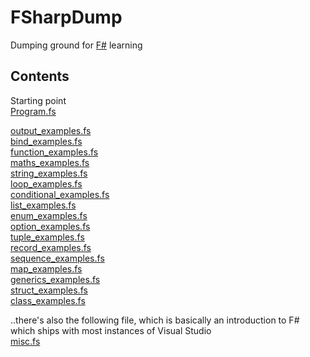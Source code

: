 # FSharpDump
Dumping ground for [F#](https://fsharp.org/) learning

## Contents

Starting point  
[Program.fs](https://github.com/James-P-D/FSharpDump/blob/master/src/ConsoleApp/ConsoleApp/Program.fs)  

[output_examples.fs](https://github.com/James-P-D/FSharpDump/blob/master/src/ConsoleApp/ConsoleApp/output_examples.fs)  
[bind_examples.fs](https://github.com/James-P-D/FSharpDump/blob/master/src/ConsoleApp/ConsoleApp/bind_examples.fs)  
[function_examples.fs](https://github.com/James-P-D/FSharpDump/blob/master/src/ConsoleApp/ConsoleApp/function_examples.fs)  
[maths_examples.fs](https://github.com/James-P-D/FSharpDump/blob/master/src/ConsoleApp/ConsoleApp/maths_examples.fs)  
[string_examples.fs](https://github.com/James-P-D/FSharpDump/blob/master/src/ConsoleApp/ConsoleApp/string_examples.fs)  
[loop_examples.fs](https://github.com/James-P-D/FSharpDump/blob/master/src/ConsoleApp/ConsoleApp/loop_examples.fs)  
[conditional_examples.fs](https://github.com/James-P-D/FSharpDump/blob/master/src/ConsoleApp/ConsoleApp/conditional_examples.fs)  
[list_examples.fs](https://github.com/James-P-D/FSharpDump/blob/master/src/ConsoleApp/ConsoleApp/list_examples.fs)  
[enum_examples.fs](https://github.com/James-P-D/FSharpDump/blob/master/src/ConsoleApp/ConsoleApp/enum_examples.fs)  
[option_examples.fs](https://github.com/James-P-D/FSharpDump/blob/master/src/ConsoleApp/ConsoleApp/option_examples.fs)  
[tuple_examples.fs](https://github.com/James-P-D/FSharpDump/blob/master/src/ConsoleApp/ConsoleApp/tuple_examples.fs)  
[record_examples.fs](https://github.com/James-P-D/FSharpDump/blob/master/src/ConsoleApp/ConsoleApp/record_examples.fs)  
[sequence_examples.fs](https://github.com/James-P-D/FSharpDump/blob/master/src/ConsoleApp/ConsoleApp/sequence_examples.fs)  
[map_examples.fs](https://github.com/James-P-D/FSharpDump/blob/master/src/ConsoleApp/ConsoleApp/map_examples.fs)  
[generics_examples.fs](https://github.com/James-P-D/FSharpDump/blob/master/src/ConsoleApp/ConsoleApp/generics_examples.fs)  
[struct_examples.fs](https://github.com/James-P-D/FSharpDump/blob/master/src/ConsoleApp/ConsoleApp/struct_examples.fs)  
[class_examples.fs](https://github.com/James-P-D/FSharpDump/blob/master/src/ConsoleApp/ConsoleApp/class_examples.fs)  

..there's also the following file, which is basically an introduction to F# which ships with most instances of Visual Studio  
[misc.fs](https://github.com/James-P-D/FSharpDump/blob/master/src/misc.fs)  
